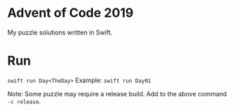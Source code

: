 # Advent of Code 2019

My puzzle solutions written in Swift.

# Run
`swift run Day<TheDay>`
Example: `swift run Day01`

Note: Some puzzle may require a release build. Add to the above command `-c release`.
